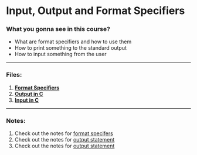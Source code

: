 # Input, Output and Format Specifiers

### What you gonna see in this course?
- What are format specifiers and how to use them
- How to print something to the standard output
- How to input something from the user

---

### Files:
1. [**Format Specifiers**](Code/format_specifiers.c)
2. [**Output in C**](Code/output.c)
3. [**Input in C**](Code/input.c)

---

### Notes:
1. Check out the notes for [format specifers](Notes/Format%20Specifiers.md)
2. Check out the notes for [output statement](Notes/Output.md)
3. Check out the notes for [output statement](Notes/Input.md)
